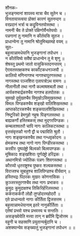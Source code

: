 शौनकः-  
भुजङ्गमानां शापस्य मात्रा चैव सुतेन च ।  
विनतायास्त्वया प्रोक्तं कारणं सूतनन्दन ॥  
वरप्रदानं भर्त्रा च कद्रूविनतयोस्तथा ।  
नामनी चैव ते प्रोक्ते पक्षिणोर्वैनतेययोः ॥  
पन्नगानां तु नामानि न कीर्तयसि सूतज ।  
प्राधान्येना तु नामानि श्रोतुमिच्छामहे वयम् ॥  
सूतः-  
बहुत्वान्नामधेयानि भुजङ्गानां तपोधन ।  
न कीर्तयिष्ये सर्वेषां प्राधान्येन तु मे शृणु ॥  
शेषस्तु प्रथमो जातो वासुकिस्तदनन्तरम् ।  
ऐरावतस्तक्षकश्च कार्कोटकधनञ्जयौ ॥  
कालियो मणिनागश्च नागश्चापूरणस्तथा ।  
नागस्तथा पञ्जशिरा एलापत्रोऽथ वामनः ॥  
नीलानीलौ तथा नागौ कल्माषशबलौ तथा ।  
आर्यकश्चार्द्रकश्चैव नागश्च हलपोतकः ॥  
सुमखो दुर्मुखश्चैव विमुखोऽसिमुखस्तथा ।  
विमलः पिण्डकश्चैव शङ्खो वालिशिखस्तथा ॥  
आप्तकोटरकश्चैव शङ्कपालशिखिस्तथा ।  
निष्टूरिको हेमगुहो नहुषः पिङ्गलस्तथा ॥  
बाह्यकर्णो हस्तिबकस् तथा मुद्गरपिण्डकः ।  
कम्बलाश्वतरौ चापि नागः कालिकटस्तथा ॥  
वृत्तसंवृत्तकौ नागौ द्वौ च पद्माविति श्रुतौ ।  
नागः शङ्खनकश्चैव तथा गन्धवृकोदनः ॥  
क्षेमकश्च तथा नागो नागः पिण्डीरकस्तथा ।  
करवीरः पुष्पदंष्ट्रो बिल्वको बिल्वपाण्डकः ॥  
मूषिकादः शङ्खशिराः पूर्णदंष्ट्रो हरिद्रकः ।  
अथानमित्रो ज्योतिकः पन्नगः शिवगस्तथा ॥  
कौरव्यो धृतराष्ट्रश्च पुष्करः शल्यकस्तथा ।  
विराजश्च सुबाहुश्च शालिपिण्डश्च वीर्यवान् ॥  
हस्तिभद्रः पिठरकः मुखरः कोणनासिकः ।  
कुञ्जरस्तुरगश्चैव तथा नागः प्रभाकरः ॥  
कुमुदः कुमुदाक्षश्च तिकिरिर्हरिलस्तथा ।  
कर्कराकर्करौ लोहौ तुण्डोदरमहोदरौ ॥  
एते प्राधान्यतो नागाः कीर्तिता द्विजसत्तम ।  
बहुत्वान्नामधेयानाम् इतरे नानुकीर्तिताः ॥  
एतेषां प्रभवो यश्च प्रभवस्य च सन्ततिः ।  
असङ्ख्येयेति मत्त्वा तान् न ब्रवीमि द्विजोत्तम ॥  
वहूनी च सहस्राणि प्रयुतान्यर्बुदानि च ।  
अशक्यान्येव सङ्ख्यातुं भुजङ्गानां तपोधन ॥ ॥  
